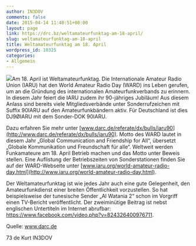```yaml
---
author: IN3DOV
comments: false
date: 2015-04-14 11:40:51+00:00
layout: page
link: https://drc.bz/weltamateurfunktag-am-18-april/
slug: weltamateurfunktag-am-18-april
title: Weltamateurfunktag am 18. April
wordpress_id: 10325
categories:
- Allgemein
---
```


[![](http://www.darc.de/typo3temp/pics/698a1c7b2b.jpg)](http://www.darc.de/uploads/pics/ward2015.jpg)Am 18. April ist Weltamateurfunktag. Die Internationale Amateur Radio Union (IARU) hat den World Amateur Radio Day (WARD) ins Leben gerufen, um an die Gründung des internationalen Amateurfunkverbands zu erinnern. In diesem Jahr feiert die IARU zudem ihr 90-jähriges Jubiläum! Aus diesem Anlass sind bereits viele Mitgliedsverbände unter Sonderrufzeichen mit Suffix 90IARU auf den Amateurfunkbändern aktiv. Für Deutschland ist dies DJ9ØIARU mit dem Sonder-DOK 90IARU.

Dazu erfahren Sie mehr unter [www.darc.de/referate/dx/bulls/iaru90](http://www.darc.de/referate/dx/bulls/iaru90). Motto des WARD lautet in diesem Jahr „Global Communication and Friendship for All“, übersetzt „Globale Kommunikation und Freundschaft für alle“. Weltweit werden Funkamateure am 18. April Betrieb machen und das Motto unter Beweis stellen. Eine Auflistung der Betriebszeiten von Sonderstationen finden Sie auf der WARD-Webseite unter [www.iaru.org/world-amateur-radio-day.html](http://www.iaru.org/world-amateur-radio-day.html).

Der Weltamateurfunktag ist wie jedes Jahr auch eine gute Gelegenheit, den Amateurfunkdienst einer breiten Öffentlichkeit vorzustellen. So hat beispielsweise der tunesische Sender „Al Watania 2“ schon im Vorgriff einen TV-Bericht veröffentlicht. Der zweiminütige Beitrag ist nebst englischen Untertiteln im Internet abrufbar: https://www.facebook.com/video.php?v=824326400976711.


Quelle: www.darc.de







73 de Kurt IN3DOV
